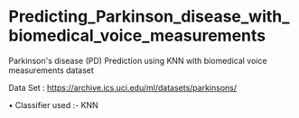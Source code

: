 # Predicting_Parkinson_disease_with_biomedical_voice_measurements
Parkinson's disease (PD) Prediction using KNN with biomedical voice measurements dataset

Data Set :
https://archive.ics.uci.edu/ml/datasets/parkinsons/

• Classifier used :- KNN  
